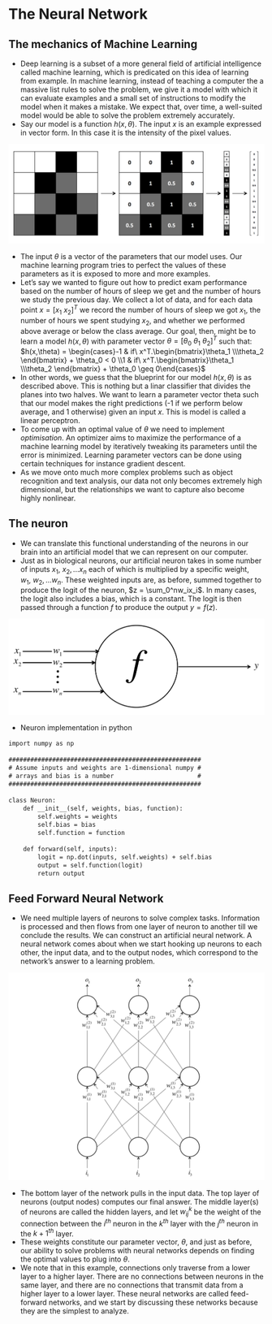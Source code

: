 # The Neural Network

## The mechanics of Machine Learning

* Deep learning is a subset of a more general field of artificial intelligence called machine learning, which is predicated on this idea of learning from example. In machine learning, instead of teaching a computer the a massive list rules to solve the problem, we give it a model with which it can evaluate examples and a small set of instructions to modify the model when it makes a mistake. We expect that, over time, a well-suited model would be able to solve the problem extremely accurately.
* Say our model is a function $h(x,\theta)$. The input $x$ is an example expressed in vector form. In this case it is the intensity of the pixel values.

![vectorize](./Assets/vectorize.png)

* The input $\theta$ is a vector of the parameters that our model uses. Our machine learning program tries to perfect the values of these parameters as it is exposed to more and more examples.
* Let’s say we wanted to figure out how to predict exam performance based on the number of hours of sleep we get and the number of hours we study the previous day. We collect a lot of data, and for each data point $x = [x_1\  x_2]^T$ we record the number of hours of sleep we got $x_1$, the number of hours we spent studying $x_2$, and whether we performed above average or below the class average. Our goal, then, might be to learn a model $h(x,\theta)$ with parameter vector $\theta = [\theta_0\  \theta_1\  \theta_2]^T$ such that: $h(x,\theta) = \begin{cases}-1 & if\ x^T.\begin{bmatrix}\theta_1 \\\theta_2  \end{bmatrix} + \theta_0 < 0 \\1 & if\ x^T.\begin{bmatrix}\theta_1 \\\theta_2  \end{bmatrix} + \theta_0 \geq 0\end{cases}$
* In other words, we guess that the blueprint for our model $h(x,\theta)$ is as described above. This is nothing but a linar classifier that divides the planes into two halves. We want to learn a parameter vector theta such that our model makes the right predictions (-1 if we perform below average, and 1 otherwise) given an input $x$.  This is model is called a linear perceptron.
* To come up with an optimal value of $\theta$ we need to implement *optimisation*. An optimizer aims to maximize the performance of a machine learning model by iteratively tweaking its parameters until the error is minimized. Learning parameter vectors can be done using certain techniques for instance gradient descent.
* As we move onto much more complex problems such as object recognition and text analysis, our data not only becomes extremely high dimensional, but the relationships we want to capture also become highly nonlinear.

## The neuron

* We can translate this functional understanding of the neurons in our brain into an artificial model that we can represent on our computer.
* Just as in biological neurons, our artificial neuron takes in some number of inputs $x_1,\ x_2, ...x_n$ each of which is multiplied by a specific weight, $w_1,\ w_2,...w_n$. These weighted inputs are, as before, summed together to produce the logit of the neuron, $z = \sum_0^nw_ix_i$. In many cases, the logit also includes a bias, which is a constant. The logit is then passed through a function $f$ to produce the output $y=f(z)$.

![neuron](./Assets/neuron.png)

* Neuron implementation in python
```
import numpy as np

#####################################################
# Assume inputs and weights are 1-dimensional numpy #
# arrays and bias is a number                       #
#####################################################

class Neuron:
    def __init__(self, weights, bias, function):
        self.weights = weights
        self.bias = bias
        self.function = function

    def forward(self, inputs):
        logit = np.dot(inputs, self.weights) + self.bias
        output = self.function(logit)
        return output
```

## Feed Forward Neural Network

* We need multiple layers of neurons to solve complex tasks. Information is processed and then flows from one layer of neuron to another till we conclude the results. We can construct an artificial neural network. A neural network comes about when we start hooking up neurons to each other, the input data, and to the output nodes, which correspond to the network’s answer to a learning problem.   

![feed forward net](./Assets/feedforwardnet.png)

* The bottom layer of the network pulls in the input data. The top layer of neurons (output nodes) computes our final answer. The middle layer(s) of neurons are called the hidden layers, and let $w_{ij}^k$ be the weight of the connection between the $i^{th}$ neuron in the $k^{th}$ layer with the $j^{th}$ neuron in the $k+1^{th}$ layer.
* These weights constitute our parameter vector, $\theta$, and just as before, our ability to solve problems with neural networks depends on finding the optimal values to plug into  $\theta$.
* We note that in this example, connections only traverse from a lower layer to a higher layer. There are no connections between neurons in the same layer, and there are no connections that transmit data from a higher layer to a lower layer. These neural networks are called feed-forward networks, and we start by discussing these networks because they are the simplest to analyze.
